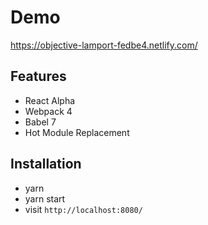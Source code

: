 # Demo
 https://objective-lamport-fedbe4.netlify.com/

## Features

- React Alpha
- Webpack 4
- Babel 7
- Hot Module Replacement

## Installation

- yarn
- yarn start
- visit `http://localhost:8080/`
